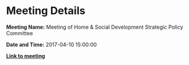 # Meeting Details

**Meeting Name:** Meeting of Home & Social Development Strategic Policy Committee

**Date and Time:** 2017-04-10 15:00:00

**<a href="https://www.limerick.ie/council/whats-on/meeting-home-social-development-strategic-policy-committee" target="_blank">Link to meeting</a>**
